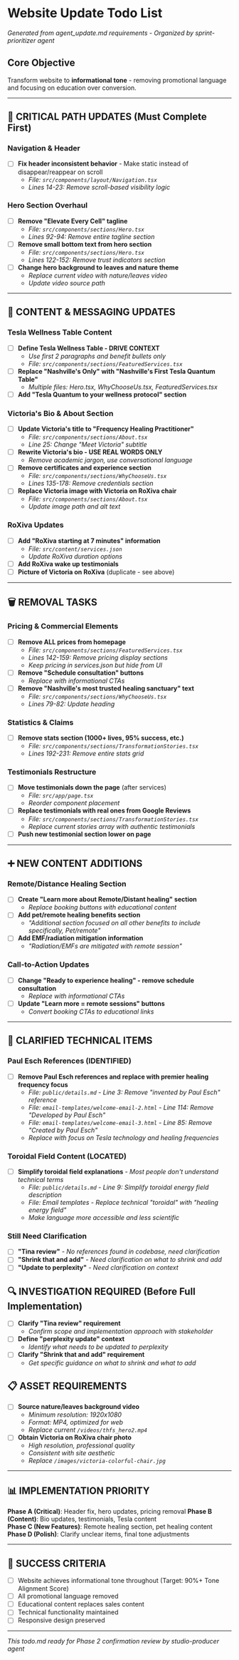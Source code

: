 # Website Update Todo List
*Generated from agent_update.md requirements - Organized by sprint-prioritizer agent*

## Core Objective
Transform website to **informational tone** - removing promotional language and focusing on education over conversion.

---

## 🎯 CRITICAL PATH UPDATES (Must Complete First)

### Navigation & Header
- [ ] **Fix header inconsistent behavior** - Make static instead of disappear/reappear on scroll
  - *File: `src/components/layout/Navigation.tsx`*
  - *Lines 14-23: Remove scroll-based visibility logic*

### Hero Section Overhaul
- [ ] **Remove "Elevate Every Cell" tagline**
  - *File: `src/components/sections/Hero.tsx`*
  - *Lines 92-94: Remove entire tagline section*
- [ ] **Remove small bottom text from hero section**
  - *File: `src/components/sections/Hero.tsx`*
  - *Lines 122-152: Remove trust indicators section*
- [ ] **Change hero background to leaves and nature theme**
  - *Replace current video with nature/leaves video*
  - *Update video source path*

---

## 📝 CONTENT & MESSAGING UPDATES

### Tesla Wellness Table Content
- [ ] **Define Tesla Wellness Table - DRIVE CONTEXT**
  - *Use first 2 paragraphs and benefit bullets only*
  - *File: `src/components/sections/FeaturedServices.tsx`*
- [ ] **Replace "Nashville's Only" with "Nashville's First Tesla Quantum Table"**
  - *Multiple files: Hero.tsx, WhyChooseUs.tsx, FeaturedServices.tsx*
- [ ] **Add "Tesla Quantum to your wellness protocol" section**

### Victoria's Bio & About Section  
- [ ] **Update Victoria's title to "Frequency Healing Practitioner"**
  - *File: `src/components/sections/About.tsx`*
  - *Line 25: Change "Meet Victoria" subtitle*
- [ ] **Rewrite Victoria's bio - USE REAL WORDS ONLY**
  - *Remove academic jargon, use conversational language*
- [ ] **Remove certificates and experience section**
  - *File: `src/components/sections/WhyChooseUs.tsx`*
  - *Lines 135-178: Remove credentials section*
- [ ] **Replace Victoria image with Victoria on RoXiva chair**
  - *File: `src/components/sections/About.tsx`*
  - *Update image path and alt text*

### RoXiva Updates
- [ ] **Add "RoXiva starting at 7 minutes" information**
  - *File: `src/content/services.json`*
  - *Update RoXiva duration options*
- [ ] **Add RoXiva wake up testimonials**
- [ ] **Picture of Victoria on RoXiva** (duplicate - see above)

---

## 🗑️ REMOVAL TASKS

### Pricing & Commercial Elements
- [ ] **Remove ALL prices from homepage**
  - *File: `src/components/sections/FeaturedServices.tsx`*
  - *Lines 142-159: Remove pricing display sections*
  - *Keep pricing in services.json but hide from UI*
- [ ] **Remove "Schedule consultation" buttons**
  - *Replace with informational CTAs*
- [ ] **Remove "Nashville's most trusted healing sanctuary" text**
  - *File: `src/components/sections/WhyChooseUs.tsx`*
  - *Lines 79-82: Update heading*

### Statistics & Claims
- [ ] **Remove stats section (1000+ lives, 95% success, etc.)**
  - *File: `src/components/sections/TransformationStories.tsx`*
  - *Lines 192-231: Remove entire stats grid*

### Testimonials Restructure
- [ ] **Move testimonials down the page** (after services)
  - *File: `src/app/page.tsx`*
  - *Reorder component placement*
- [ ] **Replace testimonials with real ones from Google Reviews**
  - *File: `src/components/sections/TransformationStories.tsx`*
  - *Replace current stories array with authentic testimonials*
- [ ] **Push new testimonial section lower on page**

---

## ➕ NEW CONTENT ADDITIONS

### Remote/Distance Healing Section
- [ ] **Create "Learn more about Remote/Distant healing" section**
  - *Replace booking buttons with educational content*
- [ ] **Add pet/remote healing benefits section**
  - *"Additional section focused on all other benefits to include specifically, Pet/remote"*
- [ ] **Add EMF/radiation mitigation information**
  - *"Radiation/EMFs are mitigated with remote session"*

### Call-to-Action Updates
- [ ] **Change "Ready to experience healing" - remove schedule consultation**
  - *Replace with informational CTAs*
- [ ] **Update "Learn more = remote sessions" buttons**
  - *Convert booking CTAs to educational links*

---

## 🔧 CLARIFIED TECHNICAL ITEMS

### Paul Esch References (IDENTIFIED)
- [ ] **Remove Paul Esch references and replace with premier healing frequency focus**
  - *File: `public/details.md` - Line 3: Remove "invented by Paul Esch" reference* 
  - *File: `email-templates/welcome-email-2.html` - Line 114: Remove "Developed by Paul Esch"*
  - *File: `email-templates/welcome-email-3.html` - Line 85: Remove "Created by Paul Esch"*
  - *Replace with focus on Tesla technology and healing frequencies*

### Toroidal Field Content (LOCATED)
- [ ] **Simplify toroidal field explanations** - *Most people don't understand technical terms*
  - *File: `public/details.md` - Line 9: Simplify toroidal energy field description*
  - *File: Email templates - Replace technical "toroidal" with "healing energy field"*
  - *Make language more accessible and less scientific*

### Still Need Clarification
- [ ] **"Tina review"** - *No references found in codebase, need clarification*
- [ ] **"Shrink that and add"** - *Need clarification on what to shrink and add*
- [ ] **"Update to perplexity"** - *Need clarification on context*

## 🔍 INVESTIGATION REQUIRED (Before Full Implementation)
- [ ] **Clarify "Tina review" requirement**
  - *Confirm scope and implementation approach with stakeholder*
- [ ] **Define "perplexity update" context**
  - *Identify what needs to be updated to perplexity*
- [ ] **Clarify "Shrink that and add" requirement**
  - *Get specific guidance on what to shrink and what to add*

## 📋 ASSET REQUIREMENTS
- [ ] **Source nature/leaves background video**
  - *Minimum resolution: 1920x1080*
  - *Format: MP4, optimized for web*
  - *Replace current `/videos/thfs_hero2.mp4`*
- [ ] **Obtain Victoria on RoXiva chair photo**
  - *High resolution, professional quality*
  - *Consistent with site aesthetic*
  - *Replace `/images/victoria-colorful-chair.jpg`*

---

## 📊 IMPLEMENTATION PRIORITY

**Phase A (Critical)**: Header fix, hero updates, pricing removal
**Phase B (Content)**: Bio updates, testimonials, Tesla content  
**Phase C (New Features)**: Remote healing section, pet healing content
**Phase D (Polish)**: Clarify unclear items, final tone adjustments

---

## 🎯 SUCCESS CRITERIA
- [ ] Website achieves informational tone throughout (Target: 90%+ Tone Alignment Score)
- [ ] All promotional language removed
- [ ] Educational content replaces sales content  
- [ ] Technical functionality maintained
- [ ] Responsive design preserved

---

*This todo.md ready for Phase 2 confirmation review by studio-producer agent*